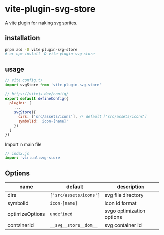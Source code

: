 # vite-plugin-svg-store

A vite plugin for making svg sprites.

## installation

```bash
pnpm add -D vite-plugin-svg-store
# or npm install -D vite-plugin-svg-store
```

## usage

```javascript
// vite.config.ts
import svgStore from 'vite-plugin-svg-store'

// https://vitejs.dev/config/
export default defineConfig({
  plugins: [
    ...
    svgStore({
      dirs: ['src/assets/icons'], // default ['src/assets/icons']
      symbolId: 'icon-[name]'
    })
  ]
})
```

Import in main file

```js
// index.js
import 'virtual:svg-store'
```

## Options

| name            | default                | description               |
| --------------- | ---------------------- | ------------------------- |
| dirs            | `['src/assets/icons']` | svg file directory        |
| symbolId        | `icon-[name]`          | icon id format            |
| optimizeOptions | `undefined`            | svgo optimization options |
| containerId     | `__svg__store__dom__`  | svg container id          |

